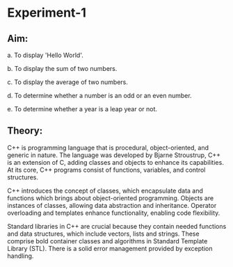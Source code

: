 # Experiment-1
## Aim:

a. To display 'Hello World'.

b. To display the sum of two numbers.

c. To display the average of two numbers.

d. To determine whether a number is an odd or an even number.

e. To determine whether a year is a leap year or not.

## Theory:

C++ is programming language that is procedural, object-oriented, and generic in nature. The language was developed by Bjarne Stroustrup, C++ is an extension of C, adding classes and objects to enhance its capabilities. At its core, C++ programs consist of functions, variables, and control structures.

C++ introduces the concept of classes, which encapsulate data and functions which brings about object-oriented programming. Objects are instances of classes, allowing data abstraction and inheritance. Operator overloading and templates enhance functionality, enabling code flexibility.

Standard libraries in C++ are crucial because they contain needed functions and data structures, which include vectors, lists and strings. These comprise bold container classes and algorithms in Standard Template Library (STL). There is a solid error management provided by exception handling.
